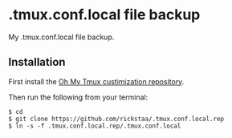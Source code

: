 .tmux.conf.local file backup
=====

My .tmux.conf.local file backup.

Installation
------------



First install the [Oh My Tmux custimization repository](https://github.com/gpakosz/.tmux).

Then run the following from your terminal:

```
$ cd
$ git clone https://github.com/rickstaa/.tmux.conf.local.rep
$ ln -s -f .tmux.conf.local.rep/.tmux.conf.local
```
